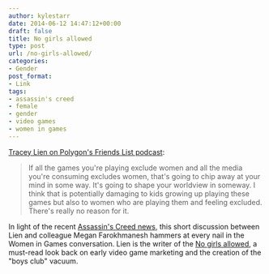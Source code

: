 ```yaml
---
author: kylestarr
date: 2014-06-12 14:47:12+00:00
draft: false
title: No girls allowed
type: post
url: /no-girls-allowed/
categories:
- Gender
post_format:
- Link
tags:
- assassin's creed
- female
- gender
- video games
- women in games
---
```


[Tracey Lien on Polygon's Friends List podcast](https://itunes.apple.com/us/podcast/is-we-dont-have-resources/id718996373?i=314646483&mt=2&at=1l3v2y3&ct=TSOG):


<blockquote>If all the games you're playing exclude women and all the media you're consuming excludes women, that's going to chip away at your mind in some way. It's going to shape your worldview in someway. I think that is potentially damaging to kids growing up playing these games but also to women who are playing them and feeling excluded. There's really no reason for it.</blockquote>


In light of the recent [Assassin's Creed news](http://tsogaming.com/2014/06/11/no-females-in-assassins-creed-unity-co-op/), this short discussion between Lien and colleague Megan Farokhmanesh hammers at every nail in the Women in Games conversation. Lien is the writer of the [No girls allowed](http://www.polygon.com/features/2013/12/2/5143856/no-girls-allowed), a must-read look back on early video game marketing and the creation of the "boys club" vacuum.
